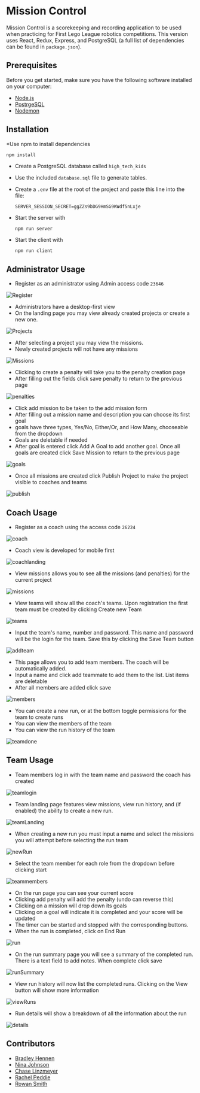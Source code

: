 # Mission Control
Mission Control is a scorekeeping and recording application to be used when practicing for First Lego League robotics competitions. This version uses React, Redux, Express, and PostgreSQL (a full list of dependencies can be found in `package.json`).

## Prerequisites

Before you get started, make sure you have the following software installed on your computer:

- [Node.js](https://nodejs.org/en/)
- [PostrgeSQL](https://www.postgresql.org/)
- [Nodemon](https://nodemon.io/)

## Installation

*Use npm to install dependencies
```bash
npm install
```

* Create a PostgreSQL database called `high_tech_kids`
* Use the included `database.sql` file to generate tables.

* Create a `.env` file at the root of the project and paste this line into the file:
    ```
    SERVER_SESSION_SECRET=ggZZs9bDG9HmSG9KWdf5nLxje
    ```

* Start the server with
    ```
    npm run server
    ```

* Start the client with
    ```
    npm run client
    ```

## Administrator Usage

* Register as an administrator using Admin access code  `23646`


![Register](public/screenshots/Register.png?raw=true "Register")

* Administrators have a desktop-first view
* On the landing page you may view already created projects or create a new one.

![Projects](public/screenshots/NewProject.png?raw=true "Projects")

* After selecting a project you may view the missions.
* Newly created projects will not have any missions

![Missions](public/screenshots/ViewMissions.png?raw=true "Missions")

* Clicking to create a penalty will take you to the penalty creation page
* After filling out the fields click save penalty to return to the previous page

![penalties](public/screenshots/penalties.png?raw=true "penalties")

* Click add mission to be taken to the add mission form
* After filling out a mission name and description you can choose its first goal
* goals have three types, Yes/No, Either/Or, and How Many, chooseable from the dropdown
* Goals are deletable if needed
* After goal is entered click Add A Goal to add another goal. Once all goals are created click Save Mission to return to the previous page

![goals](public/screenshots/addMission.png?raw=true "goals")

* Once all missions are created click Publish Project to make the project visible to coaches and teams

![publish](public/screenshots/Publish.png?raw=true "publish")

## Coach Usage

* Register as a coach using the access code `26224`

![coach](public/screenshots/coachRegister.png?raw=true "coach")

* Coach view is developed for mobile first

![coachlanding](public/screenshots/CoachLanding.png?raw=true "coachlanding")

* View missions allows you to see all the missions (and penalties) for the current project

![missions](public/screenshots/missions.png?raw=true "missions")

* View teams will show all the coach's teams. Upon registration the first team must be created by clicking Create new Team

![teams](public/screenshots/teams.png?raw=true "teams")

* Input the team's name, number and password. This name and password will be the login for the team. Save this by clicking the Save Team button

![addteam](public/screenshots/addteam.png?raw=true "addteam")

* This page allows you to add team members. The coach will be automatically added.
* Input a name and click add teammate to add them to the list. List items are deletable
* After all members are added click save

![members](public/screenshots/teammembers.png?raw=true "members")

* You can create a new run, or at the bottom toggle permissions for the team to create runs
* You can view the members of the team
* You can view the run history of the team

![teamdone](public/screenshots/teamDone.png?raw=true "teamdone")

## Team Usage

* Team members log in with the team name and password the coach has created

![teamlogin](public/screenshots/teamLogin.png?raw=true "teamlogin")

* Team landing page features view missions, view run history, and (if enabled) the ability to create a new run.

![teamLanding](public/screenshots/teamLanding.png?raw=true "teamLanding")

* When creating a new run you must input a name and select the missions you will attempt before selecting the run team

![newRun](public/screenshots/newRun.png?raw=true "newRun")

* Select the team member for each role from the dropdown before clicking start

![teammembers](public/screenshots/teamSelect.png?raw=true "teammembers")

* On the run page you can see your current score
* Clicking add penalty will add the penalty (undo can reverse this)
* Clicking on a mission will drop down its goals
* Clicking on a goal will indicate it is completed and your score will be updated
* The timer can be started and stopped with the corresponding buttons.
* When the run is completed, click on End Run

![run](public/screenshots/run.png?raw=true "run")

* On the run summary page you will see a summary of the completed run. There is a text field to add notes. When complete click save

![runSummary](public/screenshots/runSummary.png?raw=true "runSummary")

* View run history will now list the completed runs. Clicking on the View button will show more information

![viewRuns](public/screenshots/RunHistory.png?raw=true "runHistory")

* Run details will show a breakdown of all the information about the run

![details](public/screenshots/runDetails.png?raw=true "details")

## Contributors

- [Bradley Hennen](https://github.com/BradleyHennen)
- [Nina Johnson](https://github.com/9makesthings)
- [Chase Linzmeyer](https://github.com/linzmeyer)
- [Rachel Peddie](https://github.com/rachelpeddie)
- [Rowan Smith](https://github.com/rowanasmith)



